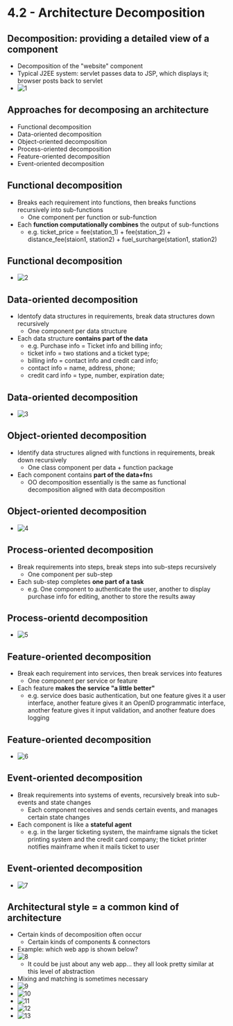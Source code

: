 # 4.2 - Architecture Decomposition

## Decomposition: providing a detailed view of a component
* Decomposition of the "website" component
* Typical J2EE system: servlet passes data to JSP, which displays it; browser posts back to servlet
* ![1](./images/42_1.png)

## Approaches for decomposing an architecture
* Functional decomposition
* Data-oriented decomposition
* Object-oriented decomposition
* Process-oriented decomposition
* Feature-oriented decomposition
* Event-oriented decomposition

## Functional decomposition
* Breaks each requirement into functions, then breaks functions recursively into sub-functions
  * One component per function or sub-function
* Each **function computationally combines** the output of sub-functions 
  * e.g. ticket_price = fee(station_1) + fee(station_2) + distance_fee(staion1, station2) + fuel_surcharge(station1, station2) 

## Functional decomposition
* ![2](./images/42_2.png)

## Data-oriented decomposition
* Identofy data structures in requirements, break data structures down recursively 
  * One component per data structure
* Each data structure **contains part of the data**
  * e.g. Purchase info = Ticket info and billing info;
  * ticket info = two stations and a ticket type;
  * billing info = contact info and credit card info;
  * contact info = name, address, phone;
  * credit card info = type, number, expiration date;

## Data-oriented decomposition
* ![3](./images/42_3.png)


## Object-oriented decomposition
* Identify data structures aligned with functions in requirements, break down recursively 
  * One class component per data + function package
* Each component contains **part of the data+fn**s
  * OO decomposition essentially is the same as functional decomposition aligned with data decomposition

## Object-oriented decomposition
* ![4](./images/42_4.png)

## Process-oriented decomposition
* Break requirements into steps, break steps into sub-steps recursively 
  * One component per sub-step
* Each sub-step completes **one part of a task**
  * e.g. One component to authenticate the user, another to display purchase info for editing, another to store the results away

## Process-orientd decomposition
* ![5](./images/42_5.png)

## Feature-oriented decomposition
* Break each requirement into services, then break services into features
  * One component per service or feature
* Each feature **makes the service "a little better"**
  * e.g. service does basic authentication, but one feature gives it a user interface, another feature gives it an OpenID programmatic interface, another feature gives it input validation, and another feature does logging

## Feature-oriented decomposition
* ![6](./images/42_6.png)

## Event-oriented decomposition
* Break requirements into systems of events, recursively break into sub-events and state changes
  * Each component receives and sends certain events, and manages certain state changes
* Each component is like a **stateful agent**
  * e.g. in the larger ticketing system, the mainframe signals the ticket printing system and the credit card company; the ticket printer notifies mainframe when it mails ticket to user

## Event-oriented decomposition
* ![7](./images/42_7.png)

## Architectural style = a common kind of architecture
* Certain kinds of decomposition often occur 
  * Certain kinds of components & connectors 
* Example: which web app is shown below?
* ![8](./images/42_8.png)
  * It could be just about any web app... they all look pretty similar at this level of abstraction
* Mixing and matching is sometimes necessary
* ![9](./images/42_9.png)
* ![10](./images/42_10.png)
* ![11](./images/42_11.png)
* ![12](./images/42_12.png)
* ![13](./images/42_13.png)






